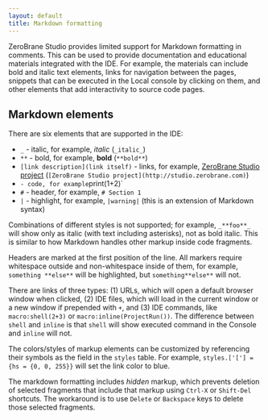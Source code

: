 ```yaml
---
layout: default
title: Markdown formatting
---
```


ZeroBrane Studio provides limited support for Markdown formatting in comments.
This can be used to provide documentation and educational materials integrated
with the IDE. For example, the materials can include bold and italic text
elements, links for navigation between the pages, snippets that can be executed
in the Local console by clicking on them, and other elements that add
interactivity to source code pages.

## Markdown elements 

There are six elements that are supported in the IDE:

- `_` - italic, for example, _italic_ (`_italic_`)
- `**` - bold, for example, **bold** (`**bold**`)
- `[link description](link itself)` - links, for example, [ZeroBrane Studio project](http://studio.zerobrane.com) (`[ZeroBrane Studio project](http://studio.zerobrane.com)`)
- ` - code, for example `print(1+2)`
- `#` - header, for example, `# Section 1`
- `|` - highlight, for example, `|warning|` (this is an extension of Markdown syntax)

Combinations of different styles is not supported; for example, `_**foo**_` will show only as italic (with text including asterisks), not as bold italic. This is similar to how Markdown handles other markup inside code fragments.

Headers are marked at the first position of the line. All markers require whitespace outside and non-whitespace inside of them, for example, `something **else**` will be highlighted, but `something**else**` will not.

There are links of three types:
(1) URLs, which will open a default browser window when clicked,
(2) IDE files, which will load in the current window or a new window if prepended with `+`, and
(3) IDE commands, like `macro:shell(2+3)` or `macro:inline(ProjectRun())`.
The difference between `shell` and `inline` is that `shell` will show executed command in the Console and `inline` will not.

The colors/styles of markup elements can be customized by referencing their symbols as the field in the `styles` table.
For example, `styles.['['] = {hs = {0, 0, 255}}` will set the link color to blue.

The markdown formatting includes _hidden_ markup,
which prevents deletion of selected fragments that include that markup using `Ctrl-X` or `Shift-Del` shortcuts.
The workaround is to use `Delete` or `Backspace` keys to delete those selected fragments.


